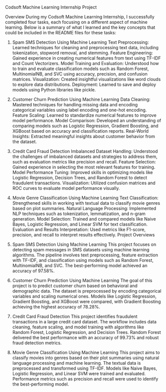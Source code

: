 Codsoft Machine Learning Internship Project 

Overview During my Codsoft Machine Learning Internship, I successfully completed four tasks, each focusing on a different aspect of machine learning. Below is a summary of what I learned and the key concepts that could be included in the README files for these tasks:

1. Spam SMS Detection Using Machine Learning
Text Preprocessing: Learned techniques for cleaning and preprocessing text data, including tokenization, stopword removal, and stemming.
Feature Engineering: Gained experience in creating numerical features from text using TF-IDF and Count Vectorizers.
Model Training and Evaluation: Understood how to train and evaluate classification models such as Random Forest, MultinomialNB, and SVC using accuracy, precision, and confusion matrices.
Visualization: Created insightful visualizations like word clouds to explore data distributions.
Deployment: Learned to save and deploy models using Python libraries like pickle.
2. Customer Churn Prediction Using Machine Learning
Data Cleaning: Mastered techniques for handling missing data and encoding categorical variables using label encoding and one-hot encoding.
Feature Scaling: Learned to standardize numerical features to improve model performance.
Model Comparison: Developed an understanding of comparing models such as Logistic Regression, Gradient Boosting, and XGBoost based on accuracy and classification reports.
Real-World Insights: Extracted meaningful insights about customer behavior from the dataset.
3. Credit Card Fraud Detection
Imbalanced Dataset Handling: Understood the challenges of imbalanced datasets and strategies to address them, such as evaluation metrics like precision and recall.
Feature Selection: Gained experience in selecting the most relevant features for training.
Model Performance Tuning: Improved skills in optimizing models like Logistic Regression, Decision Trees, and Random Forest to detect fraudulent transactions.
Visualization: Utilized confusion matrices and ROC curves to evaluate model performance visually.
4. Movie Genre Classification Using Machine Learning
Text Classification: Strengthened skills in working with textual data to classify movie genres based on plot summaries.
Natural Language Processing: Implemented NLP techniques such as tokenization, lemmatization, and n-gram generation.
Model Selection: Trained and compared models like Naive Bayes, Logistic Regression, and Linear SVM for text classification.
Evaluation and Results Interpretation: Used metrics like F1-score, precision, and recall to interpret results effectively.
Project Overviews
1. Spam SMS Detection Using Machine Learning
This project focuses on detecting spam messages in SMS datasets using machine learning algorithms. The pipeline involves text preprocessing, feature extraction with TF-IDF, and classification using models such as Random Forest, MultinomialNB, and SVC. The best-performing model achieved an accuracy of 97.58%.

2. Customer Churn Prediction Using Machine Learning
The goal of this project is to predict customer churn based on behavioral and demographic data. The dataset is preprocessed by encoding categorical variables and scaling numerical ones. Models like Logistic Regression, Gradient Boosting, and XGBoost were compared, with Gradient Boosting achieving the highest accuracy of 78.28%.

3. Credit Card Fraud Detection
This project identifies fraudulent transactions in a large credit card dataset. The workflow includes data cleaning, feature scaling, and model training with algorithms like Random Forest, Logistic Regression, and Decision Trees. Random Forest delivered the best performance with an accuracy of 99.73% and robust fraud detection metrics.

4. Movie Genre Classification Using Machine Learning
This project aims to classify movies into genres based on their plot summaries using natural language processing and machine learning. The textual data is preprocessed and transformed using TF-IDF. Models like Naive Bayes, Logistic Regression, and Linear SVM were trained and evaluated. Performance metrics such as precision and recall were used to identify the best-performing model.

